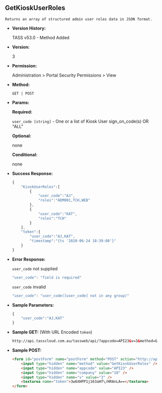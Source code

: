 **GetKioskUserRoles**
----
	Returns an array of structured admin user roles data in JSON format.

* **Version History:**

	TASS v53.0 - Method Added

* **Version:**

	3

* **Permission:**

   Administration > Portal Security Permissions > View

* **Method:**

	`GET | POST`
  
* **Params:**

   **Required:**
 
	`user_code [string]` - One or a list of Kiosk User sign_on_code(s) OR "ALL"

   **Optional:**

	none

   **Conditional:**

	none

* **Success Response:**

    ```javascript
	{
	    "KioskUserRoles":[
	        {
	            "user_code":"AJ",
	            "roles":"ADM001,TCH,WEB"
	        },
	        {
	            "user_code":"KAT",
	            "roles":"TCH"
	        }
	    ],
	    "token":{
	        "user_code":"AJ,KAT",
	        "timestamp":"{ts '2020-06-24 18:39:08'}"
	    }
	}
    ```
 
* **Error Response:**

    `user_code` not supplied
    ```javascript
    "user_code": "field is required"
    ```

    `user_code` invalid
    ```javascript
    "user_code": "user_code([user_code] not in any group)"
    ```
    
* **Sample Parameters:**

	```javascript
	{
		"user_code":"AJ,KAT"
	}
	```

* **Sample GET:** (With URL Encoded `token`)

	```HTML
	http://api.tasscloud.com.au/tassweb/api/?appcode=API23&v=3&method=GetKioskUserRoles&token=3w6XHPP1j163aHf%2FHRAnLA%3D%3D&company=10
	```
  
* **Sample POST:**

	```HTML
	<form id="postForm" name="postForm" method="POST" action="http://api.tasscloud.com.au/tassweb/api/">
		<input type="hidden" name="method" value="GetKioskUserRoles" />
		<input type="hidden" name="appcode" value="API23" />
		<input type="hidden" name="company" value="10" />
		<input type="hidden" name="v" value="3" />
		<textarea name="token">3w6XHPP1j163aHf\/HRAnLA==</textarea>
	</form>
	```